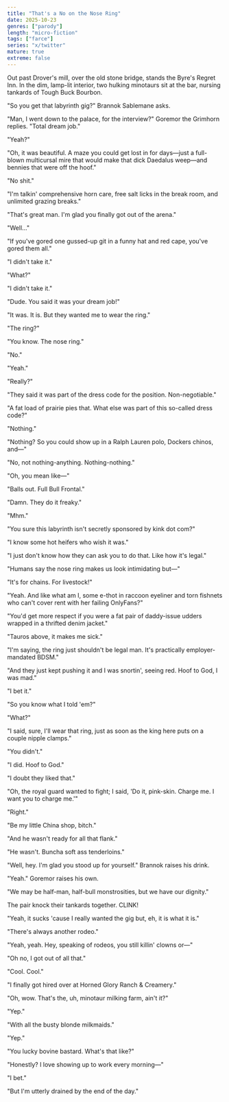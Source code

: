 ```yaml
---
title: "That's a No on the Nose Ring"
date: 2025-10-23
genres: ["parody"]
length: "micro-fiction"
tags: ["farce"]
series: "x/twitter"
mature: true
extreme: false
---
```


Out past Drover's mill, over the old stone bridge, stands the Byre's Regret Inn. In the dim, lamp-lit interior, two hulking minotaurs sit at the bar, nursing tankards of Tough Buck Bourbon.

"So you get that labyrinth gig?" Brannok Sablemane asks.

"Man, I went down to the palace, for the interview?" Goremor the Grimhorn replies. "Total dream job."

"Yeah?"

"Oh, it was beautiful. A maze you could get lost in for days—just a full-blown multicursal mire that would make that dick Daedalus weep—and bennies that were off the hoof."

"No shit."

"I'm talkin' comprehensive horn care, free salt licks in the break room, and unlimited grazing breaks." 

"That's great man. I'm glad you finally got out of the arena."

"Well..."

"If you've gored one gussed-up git in a funny hat and red cape, you've gored them all."

"I didn't take it."

"What?"

"I didn't take it."

"Dude. You said it was your dream job!"

"It was. It is. But they wanted me to wear the ring."

"The ring?"

"You know. The nose ring."

"No."

"Yeah."

"Really?"

"They said it was part of the dress code for the position. Non-negotiable."

"A fat load of prairie pies that. What else was part of this so-called dress code?"

"Nothing."

"Nothing? So you could show up in a Ralph Lauren polo, Dockers chinos, and—"

"No, not nothing-anything. Nothing-nothing."

"Oh, you mean like—"

"Balls out. Full Bull Frontal."

"Damn. They do it freaky."

"Mhm."

"You sure this labyrinth isn't secretly sponsored by kink dot com?"

"I know some hot heifers who wish it was."

"I just don't know how they can ask you to do that. Like how it's legal."

"Humans say the nose ring makes us look intimidating but—"

"It's for chains. For livestock!"

"Yeah. And like what am I, some e-thot in raccoon eyeliner and torn fishnets who can't cover rent with her failing OnlyFans?"

"You'd get more respect if you were a fat pair of daddy-issue udders wrapped in a thrifted denim jacket."

"Tauros above, it makes me sick."

"I'm saying, the ring just shouldn't be legal man. It's practically employer-mandated BDSM."

"And they just kept pushing it and I was snortin', seeing red. Hoof to God, I was mad."

"I bet it."

"So you know what I told 'em?"

"What?"

"I said, sure, I'll wear that ring, just as soon as the king here puts on a couple nipple clamps." 

"You didn't."

"I did. Hoof to God."

"I doubt they liked that."

"Oh, the royal guard wanted to fight; I said, 'Do it, pink-skin. Charge me. I want you to charge me.'"

"Right."

"Be my little China shop, bitch."

"And he wasn't ready for all that flank."

"He wasn't. Buncha soft ass tenderloins."

"Well, hey. I'm glad you stood up for yourself." Brannok raises his drink.

"Yeah." Goremor raises his own. 

"We may be half-man, half-bull monstrosities, but we have our dignity."

The pair knock their tankards together. CLINK!

"Yeah, it sucks 'cause I really wanted the gig but, eh, it is what it is."

"There's always another rodeo."

"Yeah, yeah. Hey, speaking of rodeos, you still killin' clowns or—"

"Oh no, I got out of all that."

"Cool. Cool."

"I finally got hired over at Horned Glory Ranch & Creamery."

"Oh, wow. That's the, uh, minotaur milking farm, ain't it?"

"Yep."

"With all the busty blonde milkmaids."

"Yep."

"You lucky bovine bastard. What's that like?"

"Honestly? I love showing up to work every morning—"

"I bet."

"But I'm utterly drained by the end of the day."
